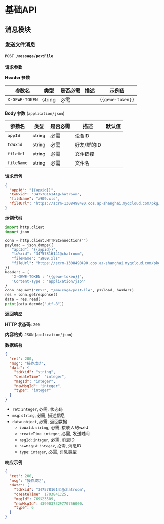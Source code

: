 # 基础API

## 消息模块

### 发送文件消息

#### `POST /message/postFile`

**请求参数**

**Header 参数**

| 参数名         | 类型   | 是否必需 | 描述 | 示例值         |
| -------------- | ------ | -------- | ---- | ------------- |
| `X-GEWE-TOKEN` | string | 必需     |      | `{{gewe-token}}` |

**Body 参数** (`application/json`)

| 参数名     | 类型    | 是否必需 | 描述       | 默认值 |
| -------- | ------- | -------- | ---------- | ---- |
| `appId`  | string  | 必需     | 设备ID     |      |
| `toWxid` | string  | 必需     | 好友/群的ID |      |
| `fileUrl`  | string  | 必需     | 文件链接     |      |
| `fileName` | string  | 必需     | 文件名     |      |

**请求示例**

```json
{
  "appId": "{{appid}}",
  "toWxid": "34757816141@chatroom",
  "fileName": "a909.xls",
  "fileUrl": "https://scrm-1308498490.cos.ap-shanghai.myqcloud.com/pkg/a909-99066ce80e03.xls?q-sign-algorithm=sha1&q-ak=AKIDmOkqfDUUDfqjMincBSSAbleGaeQv96mB&q-sign-time=1703841209;1703848409&q-key-time=1703841209;1703848409&q-header-list=&q-url-param-list=&q-signature=2a60b0f8d9169550cd83c4a3ca9cd18138b4bb88"
}
```

**示例代码**

```python
import http.client
import json

conn = http.client.HTTPSConnection("")
payload = json.dumps({
   "appId": "{{appid}}",
   "toWxid": "34757816141@chatroom",
   "fileName": "a909.xls",
   "fileUrl": "https://scrm-1308498490.cos.ap-shanghai.myqcloud.com/pkg/a909-99066ce80e03.xls?q-sign-algorithm=sha1&q-ak=AKIDmOkqfDUUDfqjMincBSSAbleGaeQv96mB&q-sign-time=1703841209;1703848409&q-key-time=1703841209;1703848409&q-header-list=&q-url-param-list=&q-signature=2a60b0f8d9169550cd83c4a3ca9cd18138b4bb88"
})
headers = {
   'X-GEWE-TOKEN': '{{gewe-token}}',
   'Content-Type': 'application/json'
}
conn.request("POST", "/message/postFile", payload, headers)
res = conn.getresponse()
data = res.read()
print(data.decode("utf-8"))
```

**返回响应**

**HTTP 状态码**: `200`

**内容格式**: `JSON` (`application/json`)

**数据结构**

```json
{
  "ret": 200,
  "msg": "操作成功",
  "data": {
    "toWxid": "string",
    "createTime": "integer",
    "msgId": "integer",
    "newMsgId": "integer",
    "type": "integer"
  }
}
```

* `ret`: `integer`, 必需, 状态码
* `msg`: `string`, 必需, 描述信息
* `data`: `object`, 必需, 返回数据
    * `toWxid`: `string`, 必需, 接收人的wxid
    * `createTime`: `integer`, 必需, 发送时间
    * `msgId`: `integer`, 必需, 消息ID
    * `newMsgId`: `integer`, 必需, 消息ID
    * `type`: `integer`, 必需, 消息类型

**响应示例**

```json
{
  "ret": 200,
  "msg": "操作成功",
  "data": {
    "toWxid": "34757816141@chatroom",
    "createTime": 1703841225,
    "msgId": 769523509,
    "newMsgId": 4399037329770756000,
    "type": 6
  }
}
```